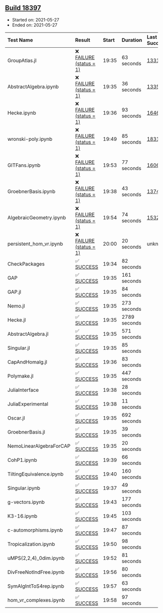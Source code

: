 ## [Build 18397](https://oscarci.mathematik.uni-kl.de/job/oscar/18397/)

* Started on: 2021-05-27
* Ended on: 2021-05-27

| Test Name    | Result | Start | Duration | Last Success | First Failure |
|:-------------|:-------|:------|:---------|:-------------|:--------------|
| GroupAtlas.jl | ❌ [FAILURE (status = 1)](https://oscarci.mathematik.uni-kl.de/job/oscar/18397/artifact/logs/build-18397/GroupAtlas.jl.log) | 19:35 | 63 seconds | [13311](https://oscarci.mathematik.uni-kl.de/job/oscar/13311/) | [13312](https://oscarci.mathematik.uni-kl.de/job/oscar/13312/) |
| AbstractAlgebra.ipynb | ❌ [FAILURE (status = 1)](https://oscarci.mathematik.uni-kl.de/job/oscar/18397/artifact/logs/build-18397/AbstractAlgebra.ipynb.log) | 19:35 | 36 seconds | [13355](https://oscarci.mathematik.uni-kl.de/job/oscar/13355/) | [13356](https://oscarci.mathematik.uni-kl.de/job/oscar/13356/) |
| Hecke.ipynb | ❌ [FAILURE (status = 1)](https://oscarci.mathematik.uni-kl.de/job/oscar/18397/artifact/logs/build-18397/Hecke.ipynb.log) | 19:36 | 93 seconds | [16463](https://oscarci.mathematik.uni-kl.de/job/oscar/16463/) | [16464](https://oscarci.mathematik.uni-kl.de/job/oscar/16464/) |
| wronski-poly.ipynb | ❌ [FAILURE (status = 1)](https://oscarci.mathematik.uni-kl.de/job/oscar/18397/artifact/logs/build-18397/wronski-poly.ipynb.log) | 19:49 | 85 seconds | [18314](https://oscarci.mathematik.uni-kl.de/job/oscar/18314/) | [18315](https://oscarci.mathematik.uni-kl.de/job/oscar/18315/) |
| GITFans.ipynb | ❌ [FAILURE (status = 1)](https://oscarci.mathematik.uni-kl.de/job/oscar/18397/artifact/logs/build-18397/GITFans.ipynb.log) | 19:53 | 77 seconds | [16068](https://oscarci.mathematik.uni-kl.de/job/oscar/16068/) | [16069](https://oscarci.mathematik.uni-kl.de/job/oscar/16069/) |
| GroebnerBasis.ipynb | ❌ [FAILURE (status = 1)](https://oscarci.mathematik.uni-kl.de/job/oscar/18397/artifact/logs/build-18397/GroebnerBasis.ipynb.log) | 19:38 | 43 seconds | [13748](https://oscarci.mathematik.uni-kl.de/job/oscar/13748/) | [13749](https://oscarci.mathematik.uni-kl.de/job/oscar/13749/) |
| AlgebraicGeometry.ipynb | ❌ [FAILURE (status = 1)](https://oscarci.mathematik.uni-kl.de/job/oscar/18397/artifact/logs/build-18397/AlgebraicGeometry.ipynb.log) | 19:54 | 74 seconds | [15322](https://oscarci.mathematik.uni-kl.de/job/oscar/15322/) | [15323](https://oscarci.mathematik.uni-kl.de/job/oscar/15323/) |
| persistent_hom_vr.ipynb | ❌ [FAILURE (status = 1)](https://oscarci.mathematik.uni-kl.de/job/oscar/18397/artifact/logs/build-18397/persistent_hom_vr.ipynb.log) | 20:00 | 20 seconds | unknown | unknown |
| CheckPackages | ✅ [SUCCESS](https://oscarci.mathematik.uni-kl.de/job/oscar/18397/artifact/logs/build-18397/CheckPackages.log) | 19:34 | 82 seconds |  |  |
| GAP | ✅ [SUCCESS](https://oscarci.mathematik.uni-kl.de/job/oscar/18397/artifact/logs/build-18397/GAP.log) | 19:35 | 161 seconds |  |  |
| GAP.jl | ✅ [SUCCESS](https://oscarci.mathematik.uni-kl.de/job/oscar/18397/artifact/logs/build-18397/GAP.jl.log) | 19:35 | 84 seconds |  |  |
| Nemo.jl | ✅ [SUCCESS](https://oscarci.mathematik.uni-kl.de/job/oscar/18397/artifact/logs/build-18397/Nemo.jl.log) | 19:35 | 273 seconds |  |  |
| Hecke.jl | ✅ [SUCCESS](https://oscarci.mathematik.uni-kl.de/job/oscar/18397/artifact/logs/build-18397/Hecke.jl.log) | 19:35 | 2789 seconds |  |  |
| AbstractAlgebra.jl | ✅ [SUCCESS](https://oscarci.mathematik.uni-kl.de/job/oscar/18397/artifact/logs/build-18397/AbstractAlgebra.jl.log) | 19:35 | 571 seconds |  |  |
| Singular.jl | ✅ [SUCCESS](https://oscarci.mathematik.uni-kl.de/job/oscar/18397/artifact/logs/build-18397/Singular.jl.log) | 19:35 | 85 seconds |  |  |
| CapAndHomalg.jl | ✅ [SUCCESS](https://oscarci.mathematik.uni-kl.de/job/oscar/18397/artifact/logs/build-18397/CapAndHomalg.jl.log) | 19:36 | 83 seconds |  |  |
| Polymake.jl | ✅ [SUCCESS](https://oscarci.mathematik.uni-kl.de/job/oscar/18397/artifact/logs/build-18397/Polymake.jl.log) | 19:35 | 447 seconds |  |  |
| JuliaInterface | ✅ [SUCCESS](https://oscarci.mathematik.uni-kl.de/job/oscar/18397/artifact/logs/build-18397/JuliaInterface.log) | 19:38 | 28 seconds |  |  |
| JuliaExperimental | ✅ [SUCCESS](https://oscarci.mathematik.uni-kl.de/job/oscar/18397/artifact/logs/build-18397/JuliaExperimental.log) | 19:38 | 11 seconds |  |  |
| Oscar.jl | ✅ [SUCCESS](https://oscarci.mathematik.uni-kl.de/job/oscar/18397/artifact/logs/build-18397/Oscar.jl.log) | 19:35 | 692 seconds |  |  |
| GroebnerBasis.jl | ✅ [SUCCESS](https://oscarci.mathematik.uni-kl.de/job/oscar/18397/artifact/logs/build-18397/GroebnerBasis.jl.log) | 19:35 | 39 seconds |  |  |
| NemoLinearAlgebraForCAP | ✅ [SUCCESS](https://oscarci.mathematik.uni-kl.de/job/oscar/18397/artifact/logs/build-18397/NemoLinearAlgebraForCAP.log) | 19:35 | 20 seconds |  |  |
| CohP1.ipynb | ✅ [SUCCESS](https://oscarci.mathematik.uni-kl.de/job/oscar/18397/artifact/logs/build-18397/CohP1.ipynb.log) | 19:39 | 66 seconds |  |  |
| TiltingEquivalence.ipynb | ✅ [SUCCESS](https://oscarci.mathematik.uni-kl.de/job/oscar/18397/artifact/logs/build-18397/TiltingEquivalence.ipynb.log) | 19:40 | 160 seconds |  |  |
| Singular.ipynb | ✅ [SUCCESS](https://oscarci.mathematik.uni-kl.de/job/oscar/18397/artifact/logs/build-18397/Singular.ipynb.log) | 19:37 | 49 seconds |  |  |
| g-vectors.ipynb | ✅ [SUCCESS](https://oscarci.mathematik.uni-kl.de/job/oscar/18397/artifact/logs/build-18397/g-vectors.ipynb.log) | 19:43 | 177 seconds |  |  |
| K3-16.ipynb | ✅ [SUCCESS](https://oscarci.mathematik.uni-kl.de/job/oscar/18397/artifact/logs/build-18397/K3-16.ipynb.log) | 19:45 | 103 seconds |  |  |
| c-automorphisms.ipynb | ✅ [SUCCESS](https://oscarci.mathematik.uni-kl.de/job/oscar/18397/artifact/logs/build-18397/c-automorphisms.ipynb.log) | 19:47 | 87 seconds |  |  |
| Tropicalization.ipynb | ✅ [SUCCESS](https://oscarci.mathematik.uni-kl.de/job/oscar/18397/artifact/logs/build-18397/Tropicalization.ipynb.log) | 19:50 | 98 seconds |  |  |
| uMPS(2,2,4)_0dim.ipynb | ✅ [SUCCESS](https://oscarci.mathematik.uni-kl.de/job/oscar/18397/artifact/logs/build-18397/uMPS-2-2-4-_0dim.ipynb.log) | 19:52 | 81 seconds |  |  |
| DivFreeNotIndFree.ipynb | ✅ [SUCCESS](https://oscarci.mathematik.uni-kl.de/job/oscar/18397/artifact/logs/build-18397/DivFreeNotIndFree.ipynb.log) | 19:56 | 80 seconds |  |  |
| SymAlgIntToS4rep.ipynb | ✅ [SUCCESS](https://oscarci.mathematik.uni-kl.de/job/oscar/18397/artifact/logs/build-18397/SymAlgIntToS4rep.ipynb.log) | 19:57 | 63 seconds |  |  |
| hom_vr_complexes.ipynb | ✅ [SUCCESS](https://oscarci.mathematik.uni-kl.de/job/oscar/18397/artifact/logs/build-18397/hom_vr_complexes.ipynb.log) | 19:58 | 97 seconds |  |  |
